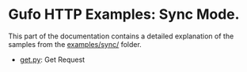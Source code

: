 # Gufo HTTP Examples: Sync Mode.

This part of the documentation contains a detailed
explanation of the samples from the [examples/sync/][examples] folder.

* [get.py](get.md): Get Request

[examples]: https://github.com/gufolabs/gufo_http/tree/master/examples/sync